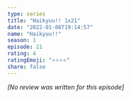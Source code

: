 ```yaml
---
type: series
title: "Haikyuu!! 1x21"
date: "2022-01-08T19:14:57"
name: "Haikyuu!!"
season: 1
episode: 21
rating: 4
ratingEmoji: "⭐️⭐️⭐️⭐️"
share: false
---
```


*[No review was written for this episode]*
